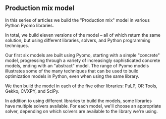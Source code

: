## Production mix model
In this series of articles we build the "Production mix" model in various Python Pyomo libraries.

In total, we build eleven versions of the model – all of which return the same solution, but using different libraries, solvers, and Python programming techniques.

Our first six models are built using Pyomo, starting with a simple "concrete" model, progressing through a variety of increasingly sophisticated concrete models, ending with an "abstract" model. The range of Pyomo models illustrates some of the many techniques that can be used to build optimization models in Python, even when using the same library.

We then build the model in each of the five other libraries: PuLP, OR Tools, Gekko, CVXPY, and SciPy.

In addition to using different libraries to build the models, some libraries have multiple solvers available. For each model, we'll choose an appropriate solver, depending on which solvers are available to the library we're using.
